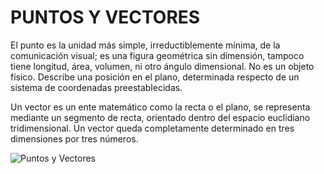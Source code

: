 # PUNTOS Y VECTORES

El punto es la unidad más simple, irreductiblemente mínima, de la comunicación visual; es una figura geométrica
sin dimensión, tampoco tiene longitud, área, volumen, ni otro ángulo dimensional. No es un objeto físico. Describe una
posición en el plano, determinada respecto de un sistema de coordenadas preestablecidas.

Un vector es un ente matemático como la recta o el plano, se representa mediante un segmento de recta, orientado dentro 
del espacio euclidiano tridimensional. Un vector queda completamente determinado en tres dimensiones por tres números.

![Puntos y Vectores]()